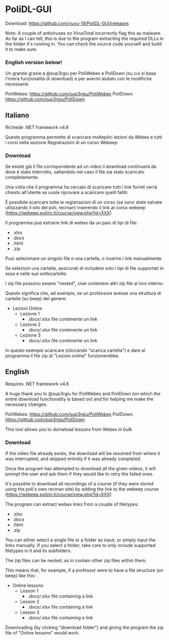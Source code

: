 # PoliDL-GUI

Download: https://github.com/yuyu-19/PoliDL-GUI/releases

Note: A couple of antiviruses on VirusTotal incorrectly flag this as malware. As far as I can tell, this is due to the program extracting the required DLLs in the folder it's running in. You can check the source code yourself and build it to make sure.

### English version below!

Un grande grazie a @sup3rgiu per PoliWebex e PoliDown (su cui si basa l'intera funzionalità di download) e per avermi aiutato con le modifiche necessarie.

PoliWebex: https://github.com/sup3rgiu/PoliWebex
PoliDown: https://github.com/sup3rgiu/PoliDown

## Italiano

Richiede .NET framework v4.6

Questo programma permette di scaricare molteplici lezioni da Webex e tutti i corsi nella sezione Registrazioni di un corso Webeep
 
### Download
Se esiste già il file corrispondente ad un video il download continuerà da dove è stato interrotto, saltandolo nel caso il file sia stato scaricato completamente.

Una volta che il programma ha cercato di scaricare tutti i link forniti verrà chiesto all'utente se vuole riprovare a scaricare quelli falliti.

È possibile scaricare tutte le registrazioni di un corso (se sono state salvate utilizzando il sito del poli, recman) inserendo il link al corso webeep (https://webeep.polimi.it/course/view.php?id=XXX)

Il programma può estrarre link di webex da un paio di tipi di file:
  - .xlsx
  - .docx
  - .html
  - .zip

Puoi selezionare un singolo file o una cartella, o inserire i link manualmente.

Se selezioni una cartella, assicurati di includere solo i tipi di file supportati in essa e nelle sue sottocartelle.



I zip file possono essere "nested", cioè contenere altri zip file al loro interno.

Questo significa che, ad esempio, se un professore avesse una struttura di cartelle (su beep) del genere:

 - Lezioni Online
 	- Lezione 1
 		- .docx/.xlsx file contenente un link
	- Lezione 2
		- .docx/.xlsx file contenente un link
	- Lezione 3
		- .docx/.xlsx file contenente un link
      

In questo esempio scaricare (cliccando "scarica cartella") e dare al programma il file zip di "Lezioni online" funzionerebbe.


## English

Requires .NET framework v4.6

A huge thank you to @sup3rgiu for PoliWebex and PoliDown (on which the entire download functionality is based on) and for helping me make the necessary changes.

PoliWebex: https://github.com/sup3rgiu/PoliWebex
PoliDown: https://github.com/sup3rgiu/PoliDown

This tool allows you to donwload lessons from Webex in bulk

### Download
If the video file already exists, the download will be resumed from where it was interrupted, and skipped entirely if it was already completed.

Once the program has attempted to download all the given videos, it will prompt the user and ask them if they would like to retry the failed ones.

It's possible to download all recordings of a course (if they were stored using the poli's own recman site) by adding the link to the webeep course (https://webeep.polimi.it/course/view.php?id=XXX)

The program can extract webex links from a couple of filetypes:
  - .xlsx
  - .docx
  - .html
  - .zip
  
 You can either select a single file or a folder as input, or simply input the links manually. 
 If you select a folder, take care to only include supported filetypes in it and its subfolders.
 
 The zip files can be nested, as in contain other zip files within them.
 
 This means that, for example, if a professor were to have a file structure (on beep) like this:
- Online lessons
	- Lesson 1
		- .docx/.xlsx file containing a link
	- Lesson 2
		- .docx/.xlsx file containing a link
	- Lesson 3
		- .docx/.xlsx file containing a link

Downloading (by clicking "download folder") and giving the program the zip file of "Online lessons" would work.
